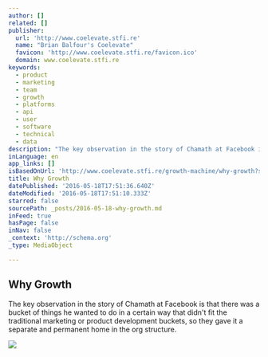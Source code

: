 ```yaml
---
author: []
related: []
publisher:
  url: 'http://www.coelevate.stfi.re'
  name: "Brian Balfour's Coelevate"
  favicon: 'http://www.coelevate.stfi.re/favicon.ico'
  domain: www.coelevate.stfi.re
keywords:
  - product
  - marketing
  - team
  - growth
  - platforms
  - api
  - user
  - software
  - technical
  - data
description: "The key observation in the story of Chamath at Facebook is that there was a bucket of things he wanted to do in a certain way that didn't fit the traditional marketing or product development buckets, so they gave it a separate and permanent home in the org structure."
inLanguage: en
app_links: []
isBasedOnUrl: 'http://www.coelevate.stfi.re/growth-machine/why-growth?sf=owergwp'
title: Why Growth
datePublished: '2016-05-18T17:51:36.640Z'
dateModified: '2016-05-18T17:51:10.333Z'
starred: false
sourcePath: _posts/2016-05-18-why-growth.md
inFeed: true
hasPage: false
inNav: false
_context: 'http://schema.org'
_type: MediaObject

---
```

<article style=""><h1>Why Growth</h1><p>The key observation in the story of Chamath at Facebook is that there was a bucket of things he wanted to do in a certain way that didn't fit the traditional marketing or product development buckets, so they gave it a separate and permanent home in the org structure.</p><img src="http://static1.squarespace.com/static/528c45f9e4b06be250a9fe30/t/5734bb43a3360c8e2fc7add3/1463073619689/" /></article>